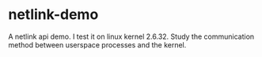# netlink-demo
A netlink api demo. I test it on linux kernel 2.6.32. Study the communication method between userspace processes and the kernel.
